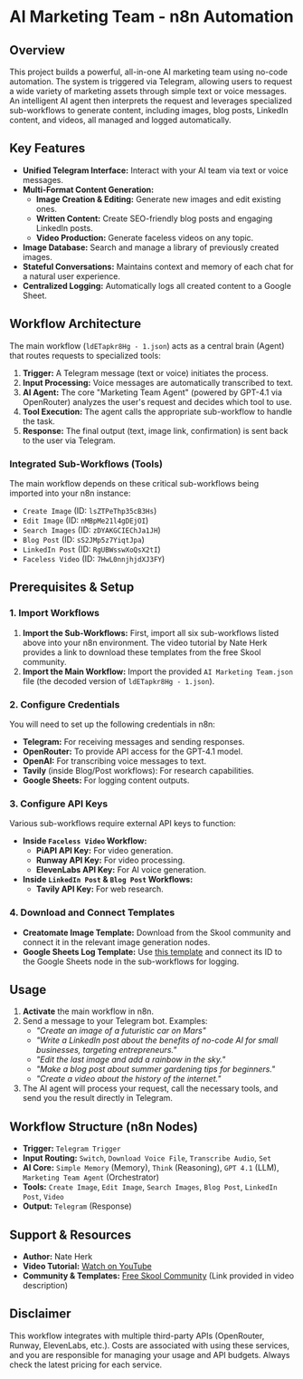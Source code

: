 # AI Marketing Team - n8n Automation

## Overview

This project builds a powerful, all-in-one AI marketing team using no-code automation. The system is triggered via Telegram, allowing users to request a wide variety of marketing assets through simple text or voice messages. An intelligent AI agent then interprets the request and leverages specialized sub-workflows to generate content, including images, blog posts, LinkedIn content, and videos, all managed and logged automatically.

## Key Features

*   **Unified Telegram Interface:** Interact with your AI team via text or voice messages.
*   **Multi-Format Content Generation:**
    *   **Image Creation & Editing:** Generate new images and edit existing ones.
    *   **Written Content:** Create SEO-friendly blog posts and engaging LinkedIn posts.
    *   **Video Production:** Generate faceless videos on any topic.
*   **Image Database:** Search and manage a library of previously created images.
*   **Stateful Conversations:** Maintains context and memory of each chat for a natural user experience.
*   **Centralized Logging:** Automatically logs all created content to a Google Sheet.

## Workflow Architecture

The main workflow (`ldETapkr8Hg - 1.json`) acts as a central brain (Agent) that routes requests to specialized tools:

1.  **Trigger:** A Telegram message (text or voice) initiates the process.
2.  **Input Processing:** Voice messages are automatically transcribed to text.
3.  **AI Agent:** The core "Marketing Team Agent" (powered by GPT-4.1 via OpenRouter) analyzes the user's request and decides which tool to use.
4.  **Tool Execution:** The agent calls the appropriate sub-workflow to handle the task.
5.  **Response:** The final output (text, image link, confirmation) is sent back to the user via Telegram.

### Integrated Sub-Workflows (Tools)

The main workflow depends on these critical sub-workflows being imported into your n8n instance:
*   `Create Image` (ID: `lsZTPeThp35cB3Hs`)
*   `Edit Image` (ID: `nMBpMe21l4gDEjOI`)
*   `Search Images` (ID: `zDYAKGCIEChJa1JH`)
*   `Blog Post` (ID: `sS2JMp5z7YiqtJpa`)
*   `LinkedIn Post` (ID: `RgUBWsswXoQsX2tI`)
*   `Faceless Video` (ID: `7HwL0nnjhjdXJ3FY`)

## Prerequisites & Setup

### 1. Import Workflows
1.  **Import the Sub-Workflows:** First, import all six sub-workflows listed above into your n8n environment. The video tutorial by Nate Herk provides a link to download these templates from the free Skool community.
2.  **Import the Main Workflow:** Import the provided `AI Marketing Team.json` file (the decoded version of `ldETapkr8Hg - 1.json`).

### 2. Configure Credentials
You will need to set up the following credentials in n8n:
*   **Telegram:** For receiving messages and sending responses.
*   **OpenRouter:** To provide API access for the GPT-4.1 model.
*   **OpenAI:** For transcribing voice messages to text.
*   **Tavily** (inside Blog/Post workflows): For research capabilities.
*   **Google Sheets:** For logging content outputs.

### 3. Configure API Keys
Various sub-workflows require external API keys to function:
*   **Inside `Faceless Video` Workflow:**
    *   **PiAPI API Key:** For video generation.
    *   **Runway API Key:** For video processing.
    *   **ElevenLabs API Key:** For AI voice generation.
*   **Inside `LinkedIn Post` & `Blog Post` Workflows:**
    *   **Tavily API Key:** For web research.

### 4. Download and Connect Templates
*   **Creatomate Image Template:** Download from the Skool community and connect it in the relevant image generation nodes.
*   **Google Sheets Log Template:** Use [this template](https://docs.google.com/spreadsheets/d/1wQxM9cAwewCigPH22KDidMu_i9j_dx4MHEa5rmJiw5I/edit?usp=sharing) and connect its ID to the Google Sheets node in the sub-workflows for logging.

## Usage

1.  **Activate** the main workflow in n8n.
2.  Send a message to your Telegram bot. Examples:
    *   *"Create an image of a futuristic car on Mars"*
    *   *"Write a LinkedIn post about the benefits of no-code AI for small businesses, targeting entrepreneurs."*
    *   *"Edit the last image and add a rainbow in the sky."*
    *   *"Make a blog post about summer gardening tips for beginners."*
    *   *"Create a video about the history of the internet."*
3.  The AI agent will process your request, call the necessary tools, and send you the result directly in Telegram.

## Workflow Structure (n8n Nodes)

*   **Trigger:** `Telegram Trigger`
*   **Input Routing:** `Switch`, `Download Voice File`, `Transcribe Audio`, `Set`
*   **AI Core:** `Simple Memory` (Memory), `Think` (Reasoning), `GPT 4.1` (LLM), `Marketing Team Agent` (Orchestrator)
*   **Tools:** `Create Image`, `Edit Image`, `Search Images`, `Blog Post`, `LinkedIn Post`, `Video`
*   **Output:** `Telegram` (Response)

## Support & Resources

*   **Author:** Nate Herk
*   **Video Tutorial:** [Watch on YouTube](https://www.youtube.com/@nateherk/videos)
*   **Community & Templates:** [Free Skool Community](https://www.skool.com/community) (Link provided in video description)

## Disclaimer

This workflow integrates with multiple third-party APIs (OpenRouter, Runway, ElevenLabs, etc.). Costs are associated with using these services, and you are responsible for managing your usage and API budgets. Always check the latest pricing for each service.
